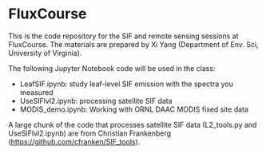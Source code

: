 # FluxCourse

This is the code repository for the SIF and remote sensing sessions at FluxCourse. The materials are prepared by Xi Yang (Department of Env. Sci, University of Virginia). 

The following Jupyter Notebook code will be used in the class:

* LeafSIF.ipynb: study leaf-level SIF emission with the spectra you measured
* UseSIFlvl2.ipynb: processing satellite SIF data
* MODIS_demo.ipynb: Working with ORNL DAAC MODIS fixed site data

A large chunk of the code that processes satellite SIF data (L2_tools.py and UseSIFlvl2.ipynb) are from Christian Frankenberg (https://github.com/cfranken/SIF_tools).



